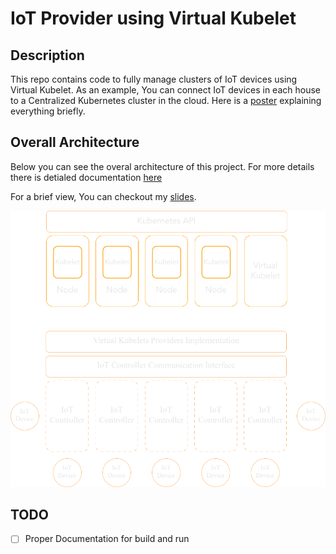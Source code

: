 # IoT Provider using Virtual Kubelet

## Description
This repo contains code to fully manage clusters of IoT devices using Virtual Kubelet. As an example, You can connect IoT devices in each house to a Centralized Kubernetes cluster in the cloud. Here is a [poster](https://github.com/itzloop/iot-vkube/blob/master/docs/Thesis%20Poster%2048x36.pdf) explaining everything briefly.

## Overall Architecture

Below you can see the overal architecture of this project. For more details there is detialed documentation [here](https://github.com/itzloop/iot-vkube/blob/master/docs/Thesis.pdf)

For a brief view, You can checkout my [slides](https://github.com/itzloop/iot-vkube/blob/master/docs/Thesis%20Slides.pdf).

![Overall Architecture](https://github.com/itzloop/iot-vkube/blob/master/docs/figs/slides/arch.png?raw=true)

## TODO

- [ ] Proper Documentation for build and run

